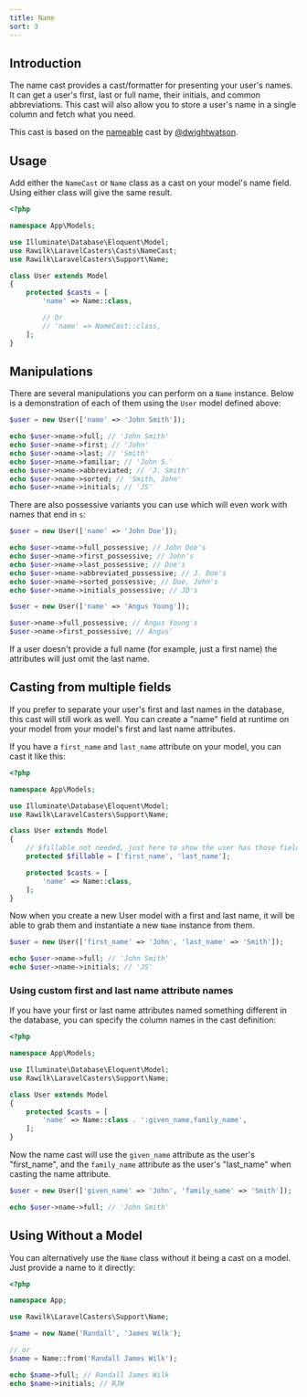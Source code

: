 ```yaml
---
title: Name
sort: 3
---
```


## Introduction

The name cast provides a cast/formatter for presenting your user's names. It can get a user's first, last or full name,
their initials, and common abbreviations. This cast will also allow you to store a user's name in a single column and
fetch what you need.

This cast is based on the [nameable](https://github.com/dwightwatson/nameable) cast by [@dwightwatson](https://github.com/dwightwatson).

## Usage

Add either the `NameCast` or `Name` class as a cast on your model's name field. Using either class will give the same result.

```php
<?php

namespace App\Models;

use Illuminate\Database\Eloquent\Model;
use Rawilk\LaravelCasters\Casts\NameCast;
use Rawilk\LaravelCasters\Support\Name;

class User extends Model
{
    protected $casts = [
        'name' => Name::class,

        // Or
        // 'name' => NameCast::class,
    ];
}
```

## Manipulations

There are several manipulations you can perform on a `Name` instance. Below is a demonstration of each of them
using the `User` model defined above:

```php
$user = new User(['name' => 'John Smith']);

echo $user->name->full; // 'John Smith'
echo $user->name->first; // 'John'
echo $user->name->last; // 'Smith'
echo $user->name->familiar; // 'John S.'
echo $user->name->abbreviated; // 'J. Smith'
echo $user->name->sorted; // 'Smith, John'
echo $user->name->initials; // 'JS'
```

There are also possessive variants you can use which will even work with names that end in `s`:

```php
$user = new User(['name' => 'John Doe']);

echo $user->name->full_possessive; // John Doe's
echo $user->name->first_possessive; // John's
echo $user->name->last_possessive; // Doe's
echo $user->name->abbreviated_possessive; // J. Doe's
echo $user->name->sorted_possessive; // Doe, John's
echo $user->name->initials_possessive; // JD's

$user = new User(['name' => 'Angus Young']);

$user->name->full_possessive; // Angus Young's
$user->name->first_possessive; // Angus'
```

If a user doesn't provide a full name (for example, just a first name) the attributes will just omit the last name.

## Casting from multiple fields

If you prefer to separate your user's first and last names in the database, this cast will still work as well.
You can create a "name" field at runtime on your model from your model's first and last name attributes.

If you have a `first_name` and `last_name` attribute on your model, you can cast it like this:

```php
<?php

namespace App\Models;

use Illuminate\Database\Eloquent\Model;
use Rawilk\LaravelCasters\Support\Name;

class User extends Model
{
    // $fillable not needed, just here to show the user has those fields...
    protected $fillable = ['first_name', 'last_name'];

    protected $casts = [
        'name' => Name::class,
    ];
}
```

Now when you create a new User model with a first and last name, it will be able to grab them and instantiate a new `Name` instance from them.

```php
$user = new User(['first_name' => 'John', 'last_name' => 'Smith']);

echo $user->name->full; // 'John Smith'
echo $user->name->initials; // 'JS'
```

### Using custom first and last name attribute names

If you have your first or last name attributes named something different in the database, you can specify the column names in the
cast definition:

```php
<?php

namespace App\Models;

use Illuminate\Database\Eloquent\Model;
use Rawilk\LaravelCasters\Support\Name;

class User extends Model
{
    protected $casts = [
        'name' => Name::class . ':given_name,family_name',
    ];
}
```

Now the name cast will use the `given_name` attribute as the user's "first_name", and
the `family_name` attribute as the user's "last_name" when casting the name attribute.

```php
$user = new User(['given_name' => 'John', 'family_name' => 'Smith']);

echo $user->name->full; // 'John Smith'
```

## Using Without a Model

You can alternatively use the `Name` class without it being a cast on a model. Just provide a name to it directly:

```php
<?php

namespace App;

use Rawilk\LaravelCasters\Support\Name;

$name = new Name('Randall', 'James Wilk');

// or
$name = Name::from('Randall James Wilk');

echo $name->full; // Randall James Wilk
echo $name->initials; // RJW
```
